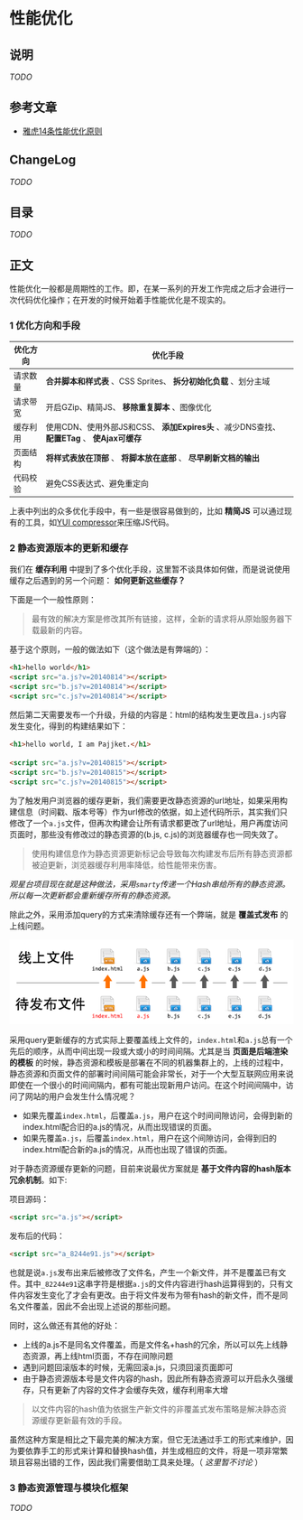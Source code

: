 # 性能优化

## 说明

*TODO*

## 参考文章

- [雅虎14条性能优化原则](https://developer.yahoo.com/performance/rules.html)

## ChangeLog

*TODO*

## 目录

*TODO*

## 正文

性能优化一般都是周期性的工作。即，在某一系列的开发工作完成之后才会进行一次代码优化操作；在开发的时候开始着手性能优化是不现实的。

### 1 优化方向和手段

| 优化方向 | 优化手段 |
| -------- | -------- |
| 请求数量 | **合并脚本和样式表** 、CSS Sprites、 **拆分初始化负载** 、划分主域 |
| 请求带宽 | 开启GZip、精简JS、 **移除重复脚本** 、图像优化 |
| 缓存利用 | 使用CDN、使用外部JS和CSS、 **添加Expires头** 、减少DNS查找、 **配置ETag** 、 **使Ajax可缓存** |
| 页面结构 | **将样式表放在顶部** 、 **将脚本放在底部** 、 **尽早刷新文档的输出** |
| 代码校验 | 避免CSS表达式、避免重定向 |

上表中列出的众多优化手段中，有一些是很容易做到的，比如 **精简JS** 可以通过现有的工具，如[YUI compressor](http://yui.github.io/yuicompressor/)来压缩JS代码。

### 2 静态资源版本的更新和缓存

我们在 **缓存利用** 中提到了多个优化手段，这里暂不谈具体如何做，而是说说使用缓存之后遇到的另一个问题： **如何更新这些缓存？** 

下面是一个一般性原则：

> 最有效的解决方案是修改其所有链接，这样，全新的请求将从原始服务器下载最新的内容。

基于这个原则，一般的做法如下（这个做法是有弊端的）：

```html
<h1>hello world</h1>
<script src="a.js?v=20140814"></script>
<script src="b.js?v=20140814"></script>
<script src="c.js?v=20140814"></script>
```

然后第二天需要发布一个升级，升级的内容是：html的结构发生更改且`a.js`内容发生变化，得到的构建结果如下：

```html
<h1>hello world, I am Pajjket.</h1>

<script src="a.js?v=20140815"></script>
<script src="b.js?v=20140815"></script>
<script src="c.js?v=20140815"></script>
```

为了触发用户浏览器的缓存更新，我们需要更改静态资源的url地址，如果采用构建信息（时间戳、版本号等）作为url修改的依据，如上述代码所示，其实我们只修改了一个`a.js`文件，但再次构建会让所有请求都更改了url地址，用户再度访问页面时，那些没有修改过的静态资源的(b.js, c.js)的浏览器缓存也一同失效了。

> 使用构建信息作为静态资源更新标记会导致每次构建发布后所有静态资源都被迫更新，浏览器缓存利用率降低，给性能带来伤害。

*观星台项目现在就是这种做法，采用`smarty`传递一个Hash串给所有的静态资源。所以每一次更新都会重新缓存所有的静态资源。*

除此之外，采用添加query的方式来清除缓存还有一个弊端，就是 **覆盖式发布** 的上线问题。

![](./assets/po/1.png)

采用query更新缓存的方式实际上要覆盖线上文件的，`index.html`和`a.js`总有一个先后的顺序，从而中间出现一段或大或小的时间间隔。尤其是当 **页面是后端渲染的模板** 的时候，静态资源和模板是部署在不同的机器集群上的，上线的过程中，静态资源和页面文件的部署时间间隔可能会非常长，对于一个大型互联网应用来说即使在一个很小的时间间隔内，都有可能出现新用户访问。在这个时间间隔中，访问了网站的用户会发生什么情况呢？

* 如果先覆盖`index.html`，后覆盖`a.js`，用户在这个时间间隙访问，会得到新的index.html配合旧的a.js的情况，从而出现错误的页面。
* 如果先覆盖`a.js`，后覆盖`index.html`，用户在这个间隙访问，会得到旧的index.html配合新的a.js的情况，从而也出现了错误的页面。

对于静态资源缓存更新的问题，目前来说最优方案就是 **基于文件内容的hash版本冗余机制**。如下:

项目源码：

```html
<script src="a.js"></script>
```

发布后的代码：

```html
<script src="a_8244e91.js"></script>
```

也就是说`a.js`发布出来后被修改了文件名，产生一个新文件，并不是覆盖已有文件。其中`_82244e91`这串字符是根据`a.js`的文件内容进行hash运算得到的，只有文件内容发生变化了才会有更改。由于将文件发布为带有hash的新文件，而不是同名文件覆盖，因此不会出现上述说的那些问题。

同时，这么做还有其他的好处：

* 上线的a.js不是同名文件覆盖，而是文件名+hash的冗余，所以可以先上线静态资源，再上线html页面，不存在间隙问题
* 遇到问题回滚版本的时候，无需回滚a.js，只须回滚页面即可
* 由于静态资源版本号是文件内容的hash，因此所有静态资源可以开启永久强缓存，只有更新了内容的文件才会缓存失效，缓存利用率大增

> 以文件内容的hash值为依据生产新文件的非覆盖式发布策略是解决静态资源缓存更新最有效的手段。

虽然这种方案是相比之下最完美的解决方案，但它无法通过手工的形式来维护，因为要依靠手工的形式来计算和替换hash值，并生成相应的文件，将是一项非常繁琐且容易出错的工作，因此我们需要借助工具来处理。（ *这里暂不讨论* ）

### 3 静态资源管理与模块化框架

*TODO*